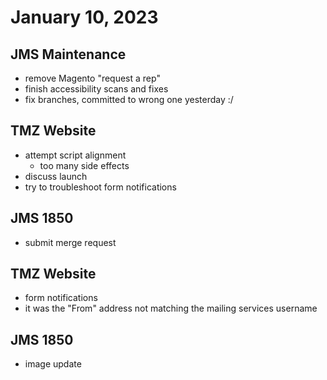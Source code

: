 # January 10, 2023

## JMS Maintenance
- remove Magento "request a rep"
- finish accessibility scans and fixes
- fix branches, committed to wrong one yesterday :/

## TMZ Website
- attempt script alignment
	- too many side effects
- discuss launch
- try to troubleshoot form notifications

## JMS 1850
- submit merge request

## TMZ Website
- form notifications
- it was the "From" address not matching the mailing services username

## JMS 1850
- image update